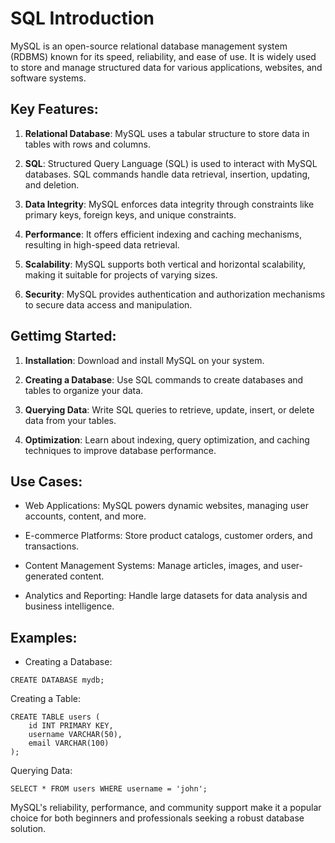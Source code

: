 # SQL Introduction

MySQL is an open-source relational database management system (RDBMS) known for its speed, reliability, and ease of use. It is widely used to store and manage structured data for various applications, websites, and software systems.

## Key Features:

1. **Relational Database**: MySQL uses a tabular structure to store data in tables with rows and columns.

2. **SQL**: Structured Query Language (SQL) is used to interact with MySQL databases. SQL commands handle data retrieval, insertion, updating, and deletion.

3. **Data Integrity**: MySQL enforces data integrity through constraints like primary keys, foreign keys, and unique constraints.

4. **Performance**: It offers efficient indexing and caching mechanisms, resulting in high-speed data retrieval.

5. **Scalability**: MySQL supports both vertical and horizontal scalability, making it suitable for projects of varying sizes.

6. **Security**: MySQL provides authentication and authorization mechanisms to secure data access and manipulation.

## Gettimg Started:

1. **Installation**: Download and install MySQL on your system.

2. **Creating a Database**: Use SQL commands to create databases and tables to organize your data.

3. **Querying Data**: Write SQL queries to retrieve, update, insert, or delete data from your tables.

4. **Optimization**: Learn about indexing, query optimization, and caching techniques to improve database performance.

## Use Cases:

+ Web Applications: MySQL powers dynamic websites, managing user accounts, content, and more.
- E-commerce Platforms: Store product catalogs, customer orders, and transactions.
* Content Management Systems: Manage articles, images, and user-generated content.
+ Analytics and Reporting: Handle large datasets for data analysis and business intelligence.

## Examples:

+ Creating a Database:
```
CREATE DATABASE mydb;
```

Creating a Table:
```
CREATE TABLE users (
    id INT PRIMARY KEY,
    username VARCHAR(50),
    email VARCHAR(100)
);
```

Querying Data:
```
SELECT * FROM users WHERE username = 'john';
```

MySQL's reliability, performance, and community support make it a popular choice for both beginners and professionals seeking a robust database solution.